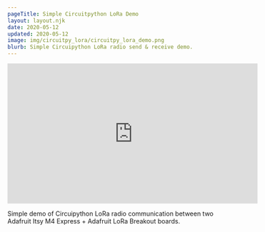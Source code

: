 ```yaml
---
pageTitle: Simple Circuitpython LoRa Demo
layout: layout.njk
date: 2020-05-12
updated: 2020-05-12
image: img/circuitpy_lora/circuitpy_lora_demo.png
blurb: Simple Circuipython LoRa radio send & receive demo.
---
```


<iframe width="560" height="315" src="https://www.youtube.com/embed/3lVC9tgfclQ" frameborder="0" allow="accelerometer; autoplay; encrypted-media; gyroscope; picture-in-picture" allowfullscreen></iframe>

Simple demo of Circuipython LoRa radio communication between two Adafruit Itsy M4 Express + Adafruit LoRa Breakout boards.


